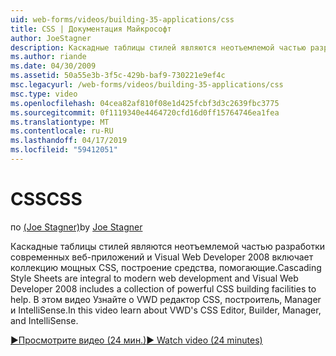 ```yaml
---
uid: web-forms/videos/building-35-applications/css
title: CSS | Документация Майкрософт
author: JoeStagner
description: Каскадные таблицы стилей являются неотъемлемой частью разработки современных веб-приложений и Visual Web Developer 2008 включает коллекцию мощных CSS, построение средства, помогающие...
ms.author: riande
ms.date: 04/30/2009
ms.assetid: 50a55e3b-3f5c-429b-baf9-730221e9ef4c
msc.legacyurl: /web-forms/videos/building-35-applications/css
msc.type: video
ms.openlocfilehash: 04cea82af810f08e1d425fcbf3d3c2639fbc3775
ms.sourcegitcommit: 0f1119340e4464720cfd16d0ff15764746ea1fea
ms.translationtype: MT
ms.contentlocale: ru-RU
ms.lasthandoff: 04/17/2019
ms.locfileid: "59412051"
---
```

# <a name="css"></a><span data-ttu-id="91da9-103">CSS</span><span class="sxs-lookup"><span data-stu-id="91da9-103">CSS</span></span>

<span data-ttu-id="91da9-104">по [(Joe Stagner)](https://github.com/JoeStagner)</span><span class="sxs-lookup"><span data-stu-id="91da9-104">by [Joe Stagner](https://github.com/JoeStagner)</span></span>

<span data-ttu-id="91da9-105">Каскадные таблицы стилей являются неотъемлемой частью разработки современных веб-приложений и Visual Web Developer 2008 включает коллекцию мощных CSS, построение средства, помогающие.</span><span class="sxs-lookup"><span data-stu-id="91da9-105">Cascading Style Sheets are integral to modern web development and Visual Web Developer 2008 includes a collection of powerful CSS building facilities to help.</span></span> <span data-ttu-id="91da9-106">В этом видео Узнайте о VWD редактор CSS, построитель, Manager и IntelliSense.</span><span class="sxs-lookup"><span data-stu-id="91da9-106">In this video learn about VWD's CSS Editor, Builder, Manager, and IntelliSense.</span></span>

[<span data-ttu-id="91da9-107">&#9654;Просмотрите видео (24 мин.)</span><span class="sxs-lookup"><span data-stu-id="91da9-107">&#9654; Watch video (24 minutes)</span></span>](https://channel9.msdn.com/Blogs/ASP-NET-Site-Videos/css)
